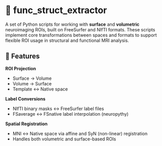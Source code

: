 # 🧠 func_struct_extractor 

A set of Python scripts for working with **surface** and **volumetric** neuroimaging ROIs, built on FreeSurfer and NIfTI formats.
These scripts implement core transformations between spaces and formats to support flexible ROI usage in structural and functional MRI analysis.


## 🧾 Features

**ROI Projection**
- Surface → Volume
- Volume → Surface
- Template ↔ Native space

**Label Conversions**
- NIfTI binary masks ↔ FreeSurfer label files
- FSaverage ↔ FSnative label interpolation (neuropythy)

**Spatial Registration**
- MNI ↔ Native space via affine and SyN (non-linear) registration
- Handles both volumetric and surface-based ROIs


